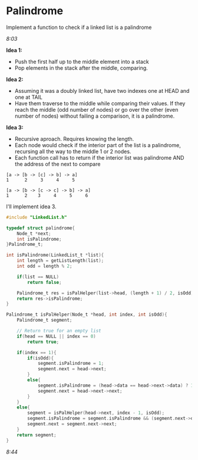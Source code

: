 # Palindrome

Implement a function to check if a linked list is a palindrome

*8:03*

**Idea 1:**
- Push the first half up to the middle element into a stack
- Pop elements in the stack after the middle, comparing.

**Idea 2:**
- Assuming it was a doubly linked list, have two indexes one at HEAD and one at TAIL
- Have them traverse to the middle while comparing their values. If they reach the middle (odd number of nodes) or go over the other (even number of nodes) without failing a comparison, it is a palindrome.

**Idea 3:** 
- Recursive aproach. Requires knowing the length.
- Each node would check if the interior part of the list is a palindrome, recursing all the way to the middle 1 or 2 nodes.
- Each function call has to return if the interior list was palindrome AND the address of the next to compare
````
[a -> [b -> [c] -> b] -> a]
1      2     3     4     5

[a -> [b -> [c -> c] -> b] -> a]
1      2    3     4     5     6
````

I'll implement idea 3.

````c
#include "LinkedList.h"

typedef struct palindrome{
    Node_t *next;
    int isPalindrome;
}Palindrome_t;

int isPalindrome(LinkedList_t *list){
    int length = getListLength(list);
    int odd = length % 2;

    if(list == NULL)
        return false;

    Palindrome_t res = isPalHelper(list->head, (length + 1) / 2, isOdd);
    return res->isPalindrome;
}

Palindrome_t isPalHelper(Node_t *head, int index, int isOdd){
    Palindrome_t segment;

    // Return true for an empty list
    if(head == NULL || index == 0)
        return true;

    if(index == 1){
        if(isOdd){
            segment.isPalindrome = 1;
            segment.next = head->next;
        }
        else{
            segment.isPalindrome = (head->data == head->next->data) ? 1 : 0;
            segment.next = head->next->next;
        }
    }   
    else{
        segment = isPalHelper(head->next, index - 1, isOdd);
        segment.isPalindrome = segment.isPalindrome && (segment.next->data == head->data);
        segment.next = segment.next->next;  
    }
    return segment;
}
````
*8:44*
